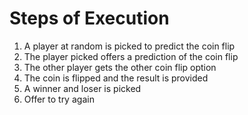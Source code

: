 # Steps of Execution

1. A player at random is picked to predict the coin flip
2. The player picked offers a prediction of the coin flip
3. The other player gets the other coin flip option
4. The coin is flipped and the result is provided
5. A winner and loser is picked
6. Offer to try again